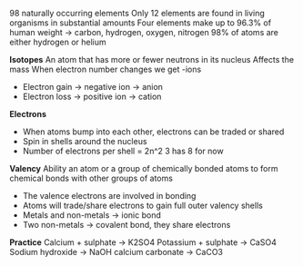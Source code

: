 

98 naturally occurring elements
Only 12 elements are found in living organisms in substantial amounts
Four elements make up to 96.3% of human weight → carbon, hydrogen, oxygen, nitrogen
98% of atoms are either hydrogen or helium

**Isotopes**
An atom that has more or fewer neutrons in its nucleus
Affects the mass
When electron number changes we get -ions
- Electron gain → negative ion → anion
- Electron loss → positive ion → cation

**Electrons**
- When atoms bump into each other, electrons can be traded or shared
- Spin in shells around the nucleus
- Number of electrons per shell = 2n^2
3 has 8 for now

**Valency**
Ability an atom or a group of chemically bonded atoms to form chemical bonds with other groups of atoms
- The valence electrons are involved in bonding
- Atoms will trade/share electrons to gain full outer valency shells
- Metals and non-metals → ionic bond
- Two non-metals → covalent bond, they share electrons

**Practice**
Calcium + sulphate → K2SO4
Potassium + sulphate → CaSO4
Sodium hydroxide → NaOH
calcium carbonate → CaCO3
